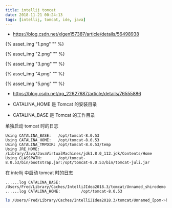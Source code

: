 ```yaml
---
title: intellij tomcat
date: 2018-11-21 00:24:13
tags: [intellij, tomcat, ide, java]
---
```


* <https://blog.csdn.net/xlgen157387/article/details/56498938>

<!--more-->

{% asset_img "1.png" "" %}

{% asset_img "2.png" "" %}

{% asset_img "3.png" "" %}

{% asset_img "4.png" "" %}

{% asset_img "5.png" "" %}


* <https://blog.csdn.net/qq_22627687/article/details/76555886>

* CATALINA_HOME 是 Tomcat 的安装目录
* CATALINA_BASE 是 Tomcat 的工作目录

单独启动 tomcat 时的日志

```
Using CATALINA_BASE:   /opt/tomcat-8.0.53
Using CATALINA_HOME:   /opt/tomcat-8.0.53
Using CATALINA_TMPDIR: /opt/tomcat-8.0.53/temp
Using JRE_HOME:        /Library/Java/JavaVirtualMachines/jdk1.8.0_112.jdk/Contents/Home
Using CLASSPATH:       /opt/tomcat-8.0.53/bin/bootstrap.jar:/opt/tomcat-8.0.53/bin/tomcat-juli.jar
```

在 intellij 中启动 tomcat 时的日志

```
......log CATALINA_BASE:         /Users/Fred/Library/Caches/IntelliJIdea2018.3/tomcat/Unnamed_shirodemo
......log CATALINA_HOME:         /opt/tomcat-8.0.53
```

```sh
ls /Users/Fred/Library/Caches/IntelliJIdea2018.3/tomcat/Unnamed_[pom->build->finalName]
```



